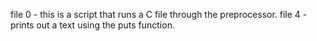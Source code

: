 file 0 - this is a script that runs a C file through the preprocessor. file 4 - prints out a text using the puts function.